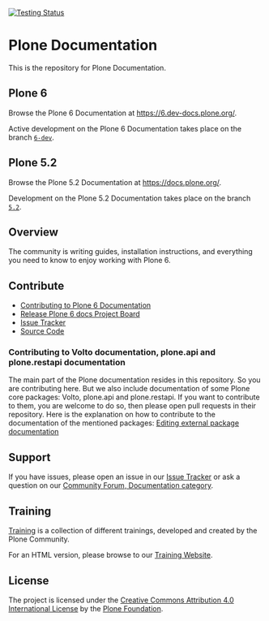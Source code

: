 [![Testing Status](https://github.com/plone/documentation/actions/workflows/test.yml/badge.svg?branch=6-dev "Testing Status")](https://github.com/plone/documentation/actions/workflows/test.yml)

# Plone Documentation

This is the repository for Plone Documentation.


## Plone 6

Browse the Plone 6 Documentation at https://6.dev-docs.plone.org/.

Active development on the Plone 6 Documentation takes place on the branch [`6-dev`](https://github.com/plone/documentation/tree/6-dev).


## Plone 5.2

Browse the Plone 5.2 Documentation at https://docs.plone.org/.

Development on the Plone 5.2 Documentation takes place on the branch [`5.2`](https://github.com/plone/documentation/tree/5.2).


## Overview

The community is writing guides, installation instructions, and everything you need to know to enjoy working with Plone 6.


## Contribute

- [Contributing to Plone 6 Documentation](https://6.dev-docs.plone.org/contributing/index.html)
- [Release Plone 6 docs Project Board](https://github.com/orgs/plone/projects/12)
- [Issue Tracker](https://github.com/plone/documentation/issues)
- [Source Code](https://github.com/plone/documentation/tree/6-dev)

### Contributing to Volto documentation, plone.api and plone.restapi documentation

The main part of the Plone documentation resides in this repository.
So you are contributing here. But we also include documentation of some Plone core packages: Volto, plone.api and plone.restapi.
If you want to contribute to them, you are welcome to do so, then please open pull requests in their repository.
Here is the explanation on how to contribute to the documentation of the mentioned packages: [Editing external package documentation](https://6.dev-docs.plone.org/contributing/index.html#contributing-editing-external-package-documentation-label)

## Support

If you have issues, please open an issue in our [Issue Tracker](https://github.com/plone/documentation/issues) or ask a question on our [Community Forum, Documentation category](https://community.plone.org/c/documentation/13).


## Training

[Training](https://github.com/plone/training) is a collection of different trainings, developed and created by the Plone Community.

For an HTML version, please browse to our [Training Website](https://training.plone.org/5/).


## License

The project is licensed under the [Creative Commons Attribution 4.0 International License](https://creativecommons.org/licenses/by/4.0/) by the [Plone Foundation](https://plone.org).
